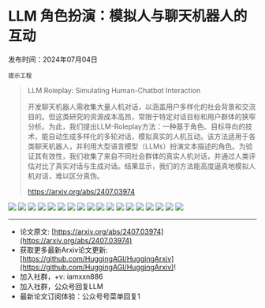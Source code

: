 # LLM 角色扮演：模拟人与聊天机器人的互动
发布时间：2024年07月04日

`提示工程`
> LLM Roleplay: Simulating Human-Chatbot Interaction
>
> 开发聊天机器人需收集大量人机对话，以涵盖用户多样化的社会背景和交流目的。但这类研究的资源成本高昂，常限于特定对话目标和用户群体的狭窄分析。为此，我们提出LLM-Roleplay方法：一种基于角色、目标导向的技术，能自动生成多样化的多轮对话，模拟真实的人机互动。该方法适用于各类聊天机器人，并利用大型语言模型（LLMs）扮演文本描述的角色。为验证其有效性，我们收集了来自不同社会群体的真实人机对话，并通过人类评估对比了真实对话与生成对话。结果显示，我们的方法能高度逼真地模拟人机对话，难以区分真伪。
>
> https://arxiv.org/abs/2407.03974

![](https://raw.githubusercontent.com/HuggingAGI/HuggingArxiv/main/paper_images/2407.03974/x1.png)
![](https://raw.githubusercontent.com/HuggingAGI/HuggingArxiv/main/paper_images/2407.03974/x2.png)
![](https://raw.githubusercontent.com/HuggingAGI/HuggingArxiv/main/paper_images/2407.03974/x3.png)
![](https://raw.githubusercontent.com/HuggingAGI/HuggingArxiv/main/paper_images/2407.03974/x4.png)
![](https://raw.githubusercontent.com/HuggingAGI/HuggingArxiv/main/paper_images/2407.03974/x5.png)
![](https://raw.githubusercontent.com/HuggingAGI/HuggingArxiv/main/paper_images/2407.03974/x6.png)
![](https://raw.githubusercontent.com/HuggingAGI/HuggingArxiv/main/paper_images/2407.03974/x7.png)
![](https://raw.githubusercontent.com/HuggingAGI/HuggingArxiv/main/paper_images/2407.03974/x8.png)
![](https://raw.githubusercontent.com/HuggingAGI/HuggingArxiv/main/paper_images/2407.03974/dialog_aggregation_app_layout_persona_form.png)
![](https://raw.githubusercontent.com/HuggingAGI/HuggingArxiv/main/paper_images/2407.03974/dialog_aggregation_app_layout_chat.png)
![](https://raw.githubusercontent.com/HuggingAGI/HuggingArxiv/main/paper_images/2407.03974/human_evaluation_intro.png)
![](https://raw.githubusercontent.com/HuggingAGI/HuggingArxiv/main/paper_images/2407.03974/human_evaluation_choice.png)
![](https://raw.githubusercontent.com/HuggingAGI/HuggingArxiv/main/paper_images/2407.03974/x9.png)
![](https://raw.githubusercontent.com/HuggingAGI/HuggingArxiv/main/paper_images/2407.03974/x10.png)
![](https://raw.githubusercontent.com/HuggingAGI/HuggingArxiv/main/paper_images/2407.03974/x11.png)
![](https://raw.githubusercontent.com/HuggingAGI/HuggingArxiv/main/paper_images/2407.03974/x12.png)
![](https://raw.githubusercontent.com/HuggingAGI/HuggingArxiv/main/paper_images/2407.03974/x13.png)
![](https://raw.githubusercontent.com/HuggingAGI/HuggingArxiv/main/paper_images/2407.03974/x14.png)

<hr />

- 论文原文: [https://arxiv.org/abs/2407.03974](https://arxiv.org/abs/2407.03974)
- 获取更多最新Arxiv论文更新: [https://github.com/HuggingAGI/HuggingArxiv](https://github.com/HuggingAGI/HuggingArxiv)!
- 加入社群，+v: iamxxn886
- 加入社群，公众号回复LLM
- 最新论文订阅体验：公众号号菜单回复1